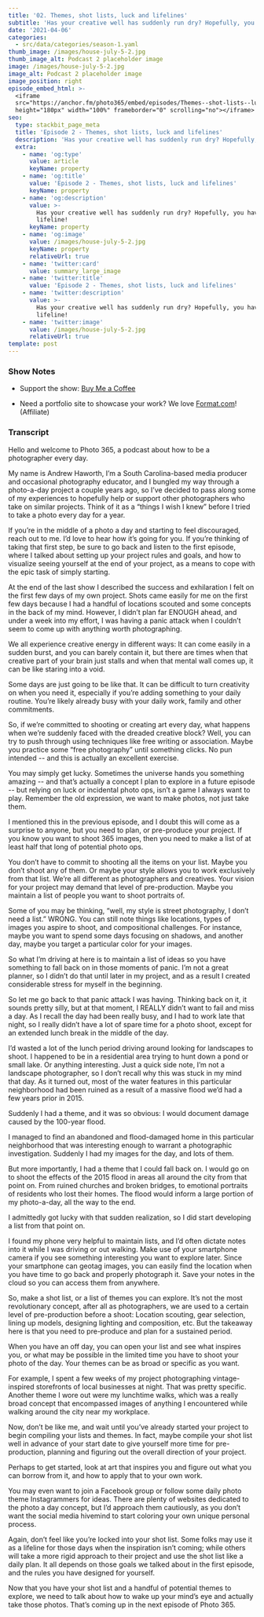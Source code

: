 ```yaml
---
title: '02. Themes, shot lists, luck and lifelines'
subtitle: 'Has your creative well has suddenly run dry? Hopefully, you have a lifeline!'
date: '2021-04-06'
categories:
  - src/data/categories/season-1.yaml
thumb_image: /images/house-july-5-2.jpg
thumb_image_alt: Podcast 2 placeholder image
image: /images/house-july-5-2.jpg
image_alt: Podcast 2 placeholder image
image_position: right
episode_embed_html: >-
  <iframe
  src="https://anchor.fm/photo365/embed/episodes/Themes--shot-lists--luck-and-lifelines-eug2b1"
  height="180px" width="100%" frameborder="0" scrolling="no"></iframe>
seo:
  type: stackbit_page_meta
  title: 'Episode 2 - Themes, shot lists, luck and lifelines'
  description: 'Has your creative well has suddenly run dry? Hopefully, you have a lifeline!'
  extra:
    - name: 'og:type'
      value: article
      keyName: property
    - name: 'og:title'
      value: 'Episode 2 - Themes, shot lists, luck and lifelines'
      keyName: property
    - name: 'og:description'
      value: >-
        Has your creative well has suddenly run dry? Hopefully, you have a
        lifeline!
      keyName: property
    - name: 'og:image'
      value: /images/house-july-5-2.jpg
      keyName: property
      relativeUrl: true
    - name: 'twitter:card'
      value: summary_large_image
    - name: 'twitter:title'
      value: 'Episode 2 - Themes, shot lists, luck and lifelines'
    - name: 'twitter:description'
      value: >-
        Has your creative well has suddenly run dry? Hopefully, you have a
        lifeline!
    - name: 'twitter:image'
      value: /images/house-july-5-2.jpg
      relativeUrl: true
template: post
---
```

### Show Notes

*   Support the show: [Buy Me a Coffee](https://www.buymeacoffee.com/photo365)

*   Need a portfolio site to showcase your work? We love [Format.com](https://format.grsm.io/andrewhaworth8239)! (Affiliate)

### Transcript

Hello and welcome to Photo 365, a podcast about how to be a photographer every day.

My name is Andrew Haworth, I’m a South Carolina-based media producer and occasional photography educator, and I bungled my way through a photo-a-day project a couple years ago, so I’ve decided to pass along some of my experiences to hopefully help or support other photographers who take on similar projects. Think of it as a “things I wish I knew” before I tried to take a photo every day for a year.

If you’re in the middle of a photo a day and starting to feel discouraged, reach out to me. I’d love to hear how it’s going for you. If you’re thinking of taking that first step, be sure to go back and listen to the first episode, where I talked about setting up your project rules and goals, and how to visualize seeing yourself at the end of your project, as a means to cope with the epic task of simply starting.

At the end of the last show I described the success and exhilaration I felt on the first few days of my own project. Shots came easily for me on the first few days because I had a handful of locations scouted and some concepts in the back of my mind. However, I didn’t plan far ENOUGH ahead, and under a week into my effort, I was having a panic attack when I couldn’t seem to come up with anything worth photographing.

We all experience creative energy in different ways: It can come easily in a sudden burst, and you can barely contain it, but there are times when that creative part of your brain just stalls and when that mental wall comes up, it can be like staring into a void.

Some days are just going to be like that. It can be difficult to turn creativity on when you need it, especially if you’re adding something to your daily routine. You’re likely already busy with your daily work, family and other commitments.

So, if we’re committed to shooting or creating art every day, what happens when we’re suddenly faced with the dreaded creative block? Well, you can try to push through using techniques like free writing or association. Maybe you practice some “free photography” until something clicks. No pun intended -- and this is actually an excellent exercise.

You may simply get lucky. Sometimes the universe hands you something amazing -- and that’s actually a concept I plan to explore in a future episode -- but relying on luck or incidental photo ops, isn’t a game I always want to play. Remember the old expression, we want to make photos, not just take them.

I mentioned this in the previous episode, and I doubt this will come as a surprise to anyone, but you need to plan, or pre-produce your project. If you know you want to shoot 365 images, then you need to make a list of at least half that long of potential photo ops.

You don’t have to commit to shooting all the items on your list. Maybe you don’t shoot any of them. Or maybe your style allows you to work exclusively from that list. We’re all different as photographers and creatives. Your vision for your project may demand that level of pre-production. Maybe you maintain a list of people you want to shoot portraits of.

Some of you may be thinking, “well, my style is street photography, I don’t need a list.” WRONG. You can still note things like locations, types of images you aspire to shoot, and compositional challenges. For instance, maybe you want to spend some days focusing on shadows, and another day, maybe you target a particular color for your images.

So what I’m driving at here is to maintain a list of ideas so you have something to fall back on in those moments of panic. I’m not a great planner, so I didn’t do that until later in my project, and as a result I created considerable stress for myself in the beginning.

So let me go back to that panic attack I was having. Thinking back on it, it sounds pretty silly, but at that moment, I REALLY didn’t want to fail and miss a day. As I recall the day had been really busy, and I had to work late that night, so I really didn’t have a lot of spare time for a photo shoot, except for an extended lunch break in the middle of the day.

I’d wasted a lot of the lunch period driving around looking for landscapes to shoot. I happened to be in a residential area trying to hunt down a pond or small lake. Or anything interesting. Just a quick side note, I’m not a landscape photographer, so I don’t recall why this was stuck in my mind that day. As it turned out, most of the water features in this particular neighborhood had been ruined as a result of a massive flood we’d had a few years prior in 2015.

Suddenly I had a theme, and it was so obvious: I would document damage caused by the 100-year flood.

I managed to find an abandoned and flood-damaged home in this particular neighborhood that was interesting enough to warrant a photographic investigation. Suddenly I had my images for the day, and lots of them.

But more importantly, I had a theme that I could fall back on. I would go on to shoot the effects of the 2015 flood in areas all around the city from that point on. From ruined churches and broken bridges, to emotional portraits of residents who lost their homes. The flood would inform a large portion of my photo-a-day, all the way to the end.

I admittedly got lucky with that sudden realization, so I did start developing a list from that point on.

I found my phone very helpful to maintain lists, and I’d often dictate notes into it while I was driving or out walking. Make use of your smartphone camera if you see something interesting you want to explore later. Since your smartphone can geotag images, you can easily find the location when you have time to go back and properly photograph it. Save your notes in the cloud so you can access them from anywhere.

So, make a shot list, or a list of themes you can explore. It’s not the most revolutionary concept, after all as photographers, we are used to a certain level of pre-production before a shoot: Location scouting, gear selection, lining up models, designing lighting and composition, etc. But the takeaway here is that you need to pre-produce and plan for a sustained period.

When you have an off day, you can open your list and see what inspires you, or what may be possible in the limited time you have to shoot your photo of the day. Your themes can be as broad or specific as you want.

For example, I spent a few weeks of my project photographing vintage-inspired storefronts of local businesses at night. That was pretty specific. Another theme I wore out were my lunchtime walks, which was a really broad concept that encompassed images of anything I encountered while walking around the city near my workplace.

Now, don’t be like me, and wait until you’ve already started your project to begin compiling your lists and themes. In fact, maybe compile your shot list well in advance of your start date to give yourself more time for pre-production, planning and figuring out the overall direction of your project.

Perhaps to get started, look at art that inspires you and figure out what you can borrow from it, and how to apply that to your own work.

You may even want to join a Facebook group or follow some daily photo theme Instagrammers for ideas. There are plenty of websites dedicated to the photo a day concept, but I’d approach them cautiously, as you don’t want the social media hivemind to start coloring your own unique personal process.

Again, don’t feel like you’re locked into your shot list. Some folks may use it as a lifeline for those days when the inspiration isn’t coming; while others will take a more rigid approach to their project and use the shot list like a daily plan. It all depends on those goals we talked about in the first episode, and the rules you have designed for yourself.

Now that you have your shot list and a handful of potential themes to explore, we need to talk about how to wake up your mind’s eye and actually take those photos. That’s coming up in the next episode of Photo 365.
